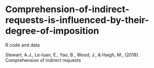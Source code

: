 # Comprehension-of-indirect-requests-is-influenced-by-their-degree-of-imposition
R code and data

Stewart, A.J., Le-luan, E., Yao, B., Wood, J., & Haigh, M., (2018). Comprehension of indirect requests 
